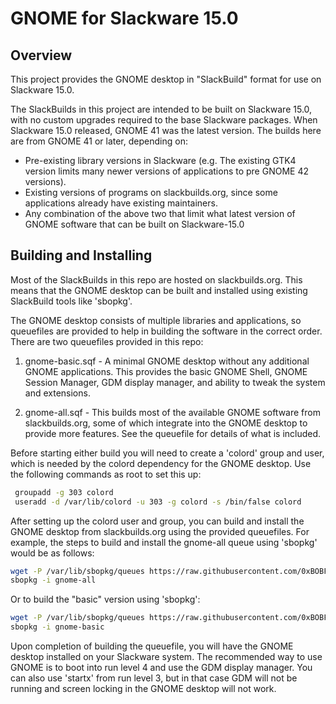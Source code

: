# GNOME for Slackware 15.0
## Overview
This project provides the GNOME desktop in "SlackBuild" format for use on Slackware 15.0.

The SlackBuilds in this project are intended to be built on Slackware 15.0, with no custom upgrades required to the base Slackware packages. When Slackware 15.0 released, GNOME 41 was the latest version. The builds here are from GNOME 41 or later, depending on:
- Pre-existing library versions in Slackware (e.g. The existing GTK4 version limits many newer versions of applications to pre GNOME 42 versions).
- Existing versions of programs on slackbuilds.org, since some applications already have existing maintainers.
- Any combination of the above two that limit what latest version of GNOME software that can be built on Slackware-15.0

## Building and Installing
Most of the SlackBuilds in this repo are hosted on slackbuilds.org. This means that the GNOME desktop can be built and installed using existing SlackBuild tools like 'sbopkg'.

The GNOME desktop consists of multiple libraries and applications, so queuefiles are provided to help in building the software in the correct order. There are two queuefiles provided in this repo:

1. gnome-basic.sqf - A minimal GNOME desktop without any additional GNOME applications. This provides the basic GNOME Shell, GNOME Session Manager, GDM display manager, and ability to tweak the system and extensions.

2. gnome-all.sqf - This builds most of the available GNOME software from slackbuilds.org, some of which integrate into the GNOME desktop to provide more features. See the queuefile for details of what is included.

Before starting either build you will need to create a 'colord' group and user, which is needed by the colord dependency for the GNOME desktop. Use the following commands as root to set this up:
```bash
 groupadd -g 303 colord
 useradd -d /var/lib/colord -u 303 -g colord -s /bin/false colord
```


After setting up the colord user and group, you can build and install the GNOME desktop from slackbuilds.org using the provided queuefiles. For example, the steps to build and install the gnome-all queue using 'sbopkg' would be as follows:
```bash
wget -P /var/lib/sbopkg/queues https://raw.githubusercontent.com/0xBOBF/gnome-slackware-15.0/main/gnome-all.sqf
sbopkg -i gnome-all
```

Or to build the "basic" version using 'sbopkg':
```bash
wget -P /var/lib/sbopkg/queues https://raw.githubusercontent.com/0xBOBF/gnome-slackware-15.0/main/gnome-basic.sqf
sbopkg -i gnome-basic
```

Upon completion of building the queuefile, you will have the GNOME desktop installed on your Slackware system. The recommended way to use GNOME is to boot into run level 4 and use the GDM display manager. You can also use 'startx' from run level 3, but in that case GDM will not be running and screen locking in the GNOME desktop will not work.

